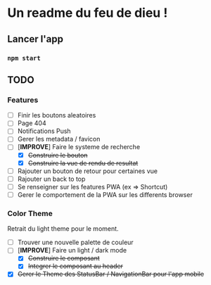 # Un readme du feu de dieu !

## Lancer l'app

### `npm start`

## TODO

### Features

- [ ] Finir les boutons aleatoires
- [ ] Page 404
- [ ] Notifications Push
- [ ] Gerer les metadata / favicon
- [ ] [**IMPROVE**] Faire le systeme de recherche
  - [x] ~~Construire le bouton~~
  - [x] ~~Construire la vue de rendu de resultat~~
- [ ] Rajouter un bouton de retour pour certaines vue
- [ ] Rajouter un back to top
- [ ] Se renseigner sur les features PWA (ex => Shortcut)
- [ ] Gerer le comportement de la PWA sur les differents browser

### Color Theme

Retrait du light theme pour le moment.

- [ ] Trouver une nouvelle palette de couleur
- [ ] [**IMPROVE**] Faire un light / dark mode
  - [x] ~~Construire le composant~~
  - [x] ~~Integrer le composant au header~~
- [x] ~~Gerer le Theme des StatusBar / NavigationBar pour l'app mobile~~